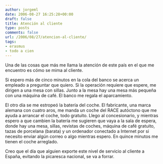 ```yaml
---
author: jorgeml
date: 2006-08-27 16:25:28+00:00
draft: false
title: Atención al cliente
type: posts
comments: false
url: /2006/08/27/atencion-al-cliente/
tags:
- erasmus
- todo a cien
---
```


Una de las cosas que más me llama la atención de este país en el que me encuentro es cómo se mima al cliente.

Si espero más de cinco minutos en la cola del banco se acerca un empleado a preguntar que quiero. Si la operación requiere que espere, me dirigen a una mesa con sillas. Junto a la mesa hay una mesa más pequeña con una máquina de café. El banco me regala el aparcamiento.

El otro día se me estropeó la batería del coche. El fabricante, una marca alemana con cuatro aros, me manda un coche del RACE autóctono que me ayuda a arrancar el coche, todo gratuito. Llego al concesionario, y mientras espero a que cambien la batería me sugieren que vaya a la sala de espera, donde hay una mesa, sillas, revistas de coches, máquina de café gratuito, tazas de porcelana (barata) y un ordenador conectado a Internet por si necesito enviar algún correo o algo mientras espero. En quince minutos me tienen el coche arreglado.

Creo que el día que alguien exporte este nivel de servicio al cliente a España, evitando la picaresca nacional, se va a forrar.
